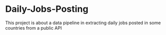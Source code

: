 # Daily-Jobs-Posting
This project is about a data pipeline in extracting daily jobs posted in some countries from a public API
